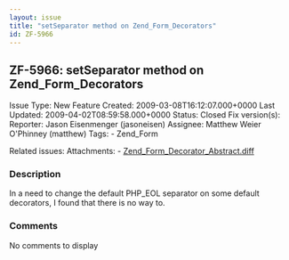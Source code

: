 ```yaml
---
layout: issue
title: "setSeparator method on Zend_Form_Decorators"
id: ZF-5966
---
```


ZF-5966: setSeparator method on Zend\_Form\_Decorators
------------------------------------------------------

 Issue Type: New Feature Created: 2009-03-08T16:12:07.000+0000 Last Updated: 2009-04-02T08:59:58.000+0000 Status: Closed Fix version(s): 
 Reporter:  Jason Eisenmenger (jasoneisen)  Assignee:  Matthew Weier O'Phinney (matthew)  Tags: - Zend\_Form
 
 Related issues: 
 Attachments: - [Zend\_Form\_Decorator\_Abstract.diff](/issues/secure/attachment/11787/Zend_Form_Decorator_Abstract.diff)
 
### Description

In a need to change the default PHP\_EOL separator on some default decorators, I found that there is no way to.

 

 

### Comments

No comments to display